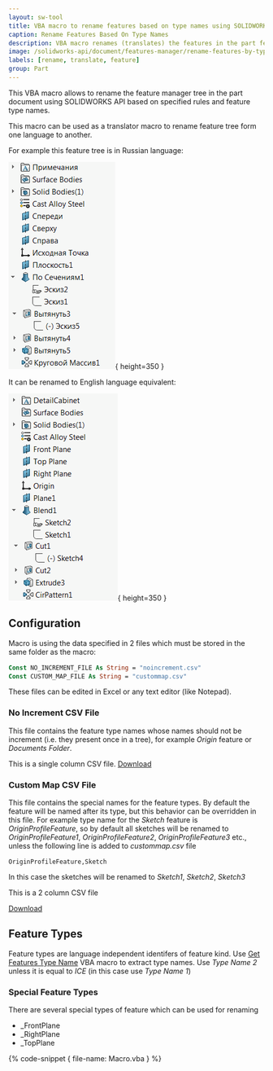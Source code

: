 ```yaml
---
layout: sw-tool
title: VBA macro to rename features based on type names using SOLIDWORKS API
caption: Rename Features Based On Type Names
description: VBA macro renames (translates) the features in the part feature tree using SOLIDWORKS API
image: /solidworks-api/document/features-manager/rename-features-by-type-name/feature-tree-eng.png
labels: [rename, translate, feature]
group: Part
---
```

This VBA macro allows to rename the feature manager tree in the part document using SOLIDWORKS API based on specified rules and feature type names.

This macro can be used as a translator macro to rename feature tree form one language to another.

For example this feature tree is in Russian language:

![Feature tree in Russian language](feature-tree-rus.png){ height=350 }

It can be renamed to English language equivalent:

![Feature tree in English version](feature-tree-eng.png){ height=350 }

## Configuration

Macro is using the data specified in 2 files which must be stored in the same folder as the macro:

~~~ vb
Const NO_INCREMENT_FILE As String = "noincrement.csv"
Const CUSTOM_MAP_FILE As String = "custommap.csv"
~~~

These files can be edited in Excel or any text editor (like Notepad).

### No Increment CSV File

This file contains the feature type names whose names should not be increment (i.e. they present once in a tree), for example *Origin* feature or *Documents Folder*.

This is a single column CSV file. [Download](noincrement.csv)

### Custom Map CSV File

This file contains the special names for the feature types. By default the feature will be named after its type, but this behavior can be overridden in this file. For example type name for the *Sketch* feature is *OriginProfileFeature*, so by default all sketches will be renamed to *OriginProfileFeature1*, *OriginProfileFeature2*, *OriginProfileFeature3* etc., unless the following line is added to *custommap.csv* file

~~~
OriginProfileFeature,Sketch
~~~

In this case the sketches will be renamed to *Sketch1*, *Sketch2*, *Sketch3*

This is a 2 column CSV file

[Download](custommap.csv)

## Feature Types

Feature types are language independent identifers of feature kind. Use [Get Features Type Name](/solidworks-api/document/features-manager/get-feature-type-name/) VBA macro to extract type names. Use *Type Name 2* unless it is equal to *ICE* (in this case use *Type Name 1*)

### Special Feature Types

There are several special types of feature which can be used for renaming

* _FrontPlane
* _RightPlane
* _TopPlane

{% code-snippet { file-name: Macro.vba } %}
